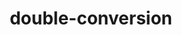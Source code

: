 ---
title: "double-conversion"
layout: cache
category: package
meta: {"versions": ["2.0.1"], "compilers": ["gcc@8.3.1", "gcc@7.5.0", "gcc@9.3.0", "gcc@7.3.1"]}
spec_files: 
 - "double-conversion@2.0.1%gcc@9.3.0~ipo build_type=RelWithDebInfo arch=linux-ubuntu20.04-x86_64": spec-0.json
 - "double-conversion@2.0.1%gcc@8.3.1~ipo build_type=RelWithDebInfo arch=linux-rhel8-ppc64le": spec-1.json
 - "double-conversion@2.0.1%gcc@7.5.0~ipo build_type=RelWithDebInfo arch=linux-ubuntu18.04-x86_64": spec-2.json
 - "double-conversion@2.0.1%gcc@9.3.0~ipo build_type=RelWithDebInfo arch=linux-ubuntu20.04-ppc64le": spec-3.json
 - "double-conversion@2.0.1%gcc@7.5.0~ipo build_type=RelWithDebInfo arch=linux-ubuntu18.04-ppc64le": spec-4.json
 - "double-conversion@2.0.1%gcc@9.3.0~ipo build_type=RelWithDebInfo arch=linux-rhel7-x86_64": spec-5.json
 - "double-conversion@2.0.1%gcc@8.3.1~ipo build_type=RelWithDebInfo arch=linux-rhel8-x86_64": spec-6.json
 - "double-conversion@2.0.1%gcc@7.3.1~ipo build_type=RelWithDebInfo arch=linux-amzn2-x86_64": spec-7.json
 - "double-conversion@2.0.1%gcc@9.3.0~ipo build_type=RelWithDebInfo arch=cray-cnl7-haswell": spec-8.json
 - "double-conversion@2.0.1%gcc@9.3.0~ipo build_type=RelWithDebInfo arch=linux-rhel7-ppc64le": spec-9.json

---